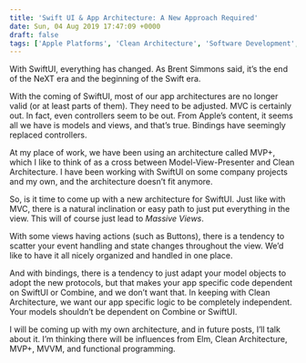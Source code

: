 ```yaml
---
title: 'Swift UI & App Architecture: A New Approach Required'
date: Sun, 04 Aug 2019 17:47:09 +0000
draft: false
tags: ['Apple Platforms', 'Clean Architecture', 'Software Development', 'Swift', 'SwiftUI']
---
```


With SwiftUI, everything has changed. As Brent Simmons said, it’s the end of the NeXT era and the beginning of the Swift era.

With the coming of SwiftUI, most of our app architectures are no longer valid (or at least parts of them). They need to be adjusted. MVC is certainly out. In fact, even controllers seem to be out. From Apple’s content, it seems all we have is models and views, and that’s true. Bindings have seemingly replaced controllers.

At my place of work, we have been using an architecture called MVP+, which I like to think of as a cross between Model-View-Presenter and Clean Architecture. I have been working with SwiftUI on some company projects and my own, and the architecture doesn’t fit anymore.

So, is it time to come up with a new architecture for SwiftUI. Just like with MVC, there is a natural inclination or easy path to just put everything in the view. This will of course just lead to _Massive Views_.

With some views having actions (such as Buttons), there is a tendency to scatter your event handling and state changes throughout the view. We’d like to have it all nicely organized and handled in one place.

And with bindings, there is a tendency to just adapt your model objects to adopt the new protocols, but that makes your app specific code dependent on SwiftUI or Combine, and we don’t want that. In keeping with Clean Architecture, we want our app specific logic to be completely independent. Your models shouldn’t be dependent on Combine or SwiftUI.

I will be coming up with my own architecture, and in future posts, I’ll talk about it. I’m thinking there will be influences from Elm, Clean Architecture, MVP+, MVVM, and functional programming.
